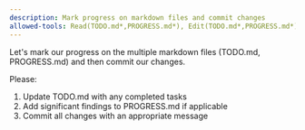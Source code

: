 ```yaml
---
description: Mark progress on markdown files and commit changes
allowed-tools: Read(TODO.md*,PROGRESS.md*), Edit(TODO.md*,PROGRESS.md*), Bash(git*)
---
```


Let's mark our progress on the multiple markdown files (TODO.md, PROGRESS.md) and then commit our changes.

Please:
1. Update TODO.md with any completed tasks
2. Add significant findings to PROGRESS.md if applicable  
3. Commit all changes with an appropriate message